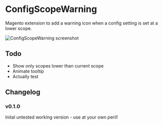 ConfigScopeWarning
==================

Magento extension to add a warning icon when a config setting is set at a lower scope.

![ConfigScopeWarning screenshot](https://raw.github.com/dannynimmo/magento-ConfigScopeWarning/master/screenshot.png)

Todo
----

- Show only scopes lower than current scope
- Animate tooltip
- Actually test

Changelog
---------

### v0.1.0
Inital untested working version - use at your own peril!
